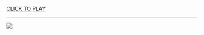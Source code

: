 
<a href="https://premium76.site?title=gore_sandbox_games_unblocked&ref=13M">CLICK TO PLAY</a></h3>
<hr>

<a href="https://premium76.site?title=gore_sandbox_games_unblocked&ref=13M"><img src="https://clearcache.store/games.png"></a>


